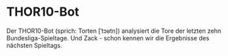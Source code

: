 THOR10-Bot
==========

Der THOR10-Bot (sprich: Torten [ˈtɔʁtn]) analysiert die Tore der letzten zehn Bundesliga-Spieltage. 
Und Zack - schon kennen wir die Ergebnisse des nächsten Spieltags.
